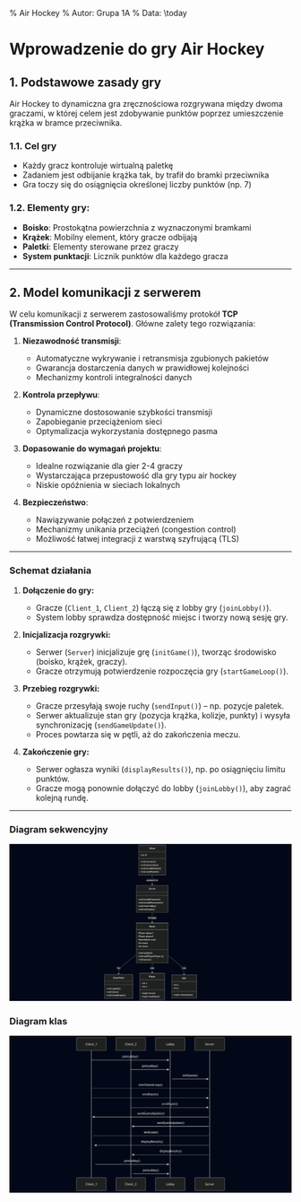 % Air Hockey
% Autor: Grupa 1A
% Data: \today

# Wprowadzenie do gry Air Hockey

## 1. Podstawowe zasady gry

Air Hockey to dynamiczna gra zręcznościowa rozgrywana między dwoma graczami, w której celem jest zdobywanie punktów poprzez umieszczenie krążka w bramce przeciwnika.

### 1.1. Cel gry
- Każdy gracz kontroluje wirtualną paletkę
- Zadaniem jest odbijanie krążka tak, by trafił do bramki przeciwnika
- Gra toczy się do osiągnięcia określonej liczby punktów (np. 7)

### 1.2. Elementy gry:
- **Boisko**: Prostokątna powierzchnia z wyznaczonymi bramkami
- **Krążek**: Mobilny element, który gracze odbijają
- **Paletki**: Elementy sterowane przez graczy
- **System punktacji**: Licznik punktów dla każdego gracza

---

## 2. Model komunikacji z serwerem

W celu komunikacji z serwerem zastosowaliśmy protokół **TCP (Transmission Control Protocol)**. Główne zalety tego rozwiązania:

1. **Niezawodność transmisji**:
   - Automatyczne wykrywanie i retransmisja zgubionych pakietów
   - Gwarancja dostarczenia danych w prawidłowej kolejności
   - Mechanizmy kontroli integralności danych

2. **Kontrola przepływu**:
   - Dynamiczne dostosowanie szybkości transmisji
   - Zapobieganie przeciążeniom sieci
   - Optymalizacja wykorzystania dostępnego pasma

3. **Dopasowanie do wymagań projektu**:
   - Idealne rozwiązanie dla gier 2-4 graczy
   - Wystarczająca przepustowość dla gry typu air hockey
   - Niskie opóźnienia w sieciach lokalnych

4. **Bezpieczeństwo**:
   - Nawiązywanie połączeń z potwierdzeniem
   - Mechanizmy unikania przeciążeń (congestion control)
   - Możliwość łatwej integracji z warstwą szyfrującą (TLS)

---

### **Schemat działania**

1. **Dołączenie do gry:**
   - Gracze (`Client_1`, `Client_2`) łączą się z lobby gry (`joinLobby()`).
   - System lobby sprawdza dostępność miejsc i tworzy nową sesję gry.

2. **Inicjalizacja rozgrywki:**
   - Serwer (`Server`) inicjalizuje grę (`initGame()`), tworząc środowisko (boisko, krążek, graczy).
   - Gracze otrzymują potwierdzenie rozpoczęcia gry (`startGameLoop()`).

3. **Przebieg rozgrywki:**
   - Gracze przesyłają swoje ruchy (`sendInput()`) – np. pozycje paletek.
   - Serwer aktualizuje stan gry (pozycja krążka, kolizje, punkty) i wysyła synchronizację (`sendGameUpdate()`).
   - Proces powtarza się w pętli, aż do zakończenia meczu.

4. **Zakończenie gry:**
   - Serwer ogłasza wyniki (`displayResults()`), np. po osiągnięciu limitu punktów.
   - Gracze mogą ponownie dołączyć do lobby (`joinLobby()`), aby zagrać kolejną rundę.

---

### **Diagram sekwencyjny**
![diagram sekwencyjny](diagram1.png)

### **Diagram klas**
![diagram klas](diagram2.png)
